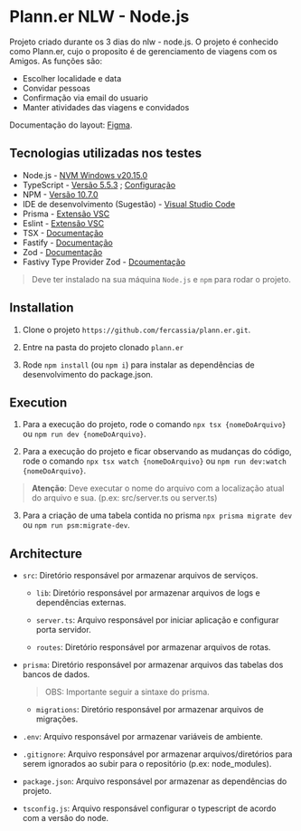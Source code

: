 # Plann.er NLW - Node.js 

Projeto criado durante os 3 dias do nlw - node.js. O projeto é conhecido como Plann.er, cujo o proposito é de gerenciamento de viagens com os Amigos. As funções são:

- Escolher localidade e data
- Convidar pessoas
- Confirmação via email do usuario
- Manter atividades das viagens e convidados

Documentação do layout: [Figma](https://www.figma.com/community/file/1392277205162897872/nlw-journey-roteiro-de-viagem). 

## Tecnologias utilizadas nos testes

- Node.js - [NVM Windows v20.15.0](https://github.com/coreybutler/nvm-windows)
- TypeScript - [Versão 5.5.3](https://www.typescriptlang.org/) ; [Configuração](https://github.com/tsconfig/bases?tab=readme-ov-file)
- NPM - [Versão 10.7.0](https://www.npmjs.com/package/npm/v/10.7.0)
- IDE de desenvolvimento (Sugestão) - [Visual Studio Code](httpscode.visualstudio.com)
- Prisma - [Extensão VSC](https://marketplace.visualstudio.com/items?itemName=Prisma.prisma)
- Eslint - [Extensão VSC](https://marketplace.visualstudio.com/items?itemName=dbaeumer.vscode-eslint)
- TSX - [Documentação](https://tsx.is/)
- Fastify - [Documentação](https://fastify.dev/)
- Zod - [Documentação](https://zod.dev/?id=introduction)
- Fastivy Type Provider Zod - [Dcoumentação](https://github.com/turkerdev/fastify-type-provider-zod)

> Deve ter instalado na sua máquina `Node.js` e `npm` para rodar o projeto.

## Installation

1. Clone o projeto `https://github.com/fercassia/plann.er.git`.

2. Entre na pasta do projeto clonado `plann.er`

3. Rode `npm install` (ou `npm i`) para instalar as dependências de desenvolvimento do package.json.

## Execution

1. Para a execução do projeto, rode o comando `npx tsx {nomeDoArquivo}` ou `npm run dev {nomeDoArquivo}`.

2. Para a execução do projeto e ficar observando as mudanças do código, rode o comando `npx tsx watch {nomeDoArquivo}` ou `npm run dev:watch {nomeDoArquivo}`.

> __Atenção__: Deve executar o nome do arquivo com a localização atual do arquivo e sua. (p.ex: src/server.ts ou server.ts)

3. Para a criação de uma tabela contida no prisma `npx prisma migrate dev` ou `npm run psm:migrate-dev`.

## Architecture

- `src`: Diretório responsável por armazenar arquivos de serviços.

    - `lib`: Diretório responsável por armazenar arquivos de logs e dependências externas.
       
     - `server.ts`: Arquivo responsável por iniciar aplicação e configurar porta servidor.

    - `routes`: Diretório responsável por armazenar arquivos de rotas.


- `prisma`: Diretório responsável por armazenar arquivos das tabelas dos bancos de dados.

    > OBS: Importante seguir a sintaxe do prisma.

    - `migrations`: Diretório responsável por armazenar arquivos de migrações.

- `.env`: Arquivo responsável por armazenar variáveis de ambiente.

- `.gitignore`: Arquivo responsável por armazenar arquivos/diretórios para serem ignorados ao subir para o repositório (p.ex: node_modules).

- `package.json`: Arquivo responsável por armazenar as dependências do projeto.

- `tsconfig.js`: Arquivo responsável configurar o typescript de acordo com a versão do node.


